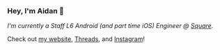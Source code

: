 ### Hey, I'm Aidan 👋

*I'm currently a Staff L6 Android (and part time iOS) Engineer @ [Square](https://github.com/square).*

Check out [my website](https://af.codes), [Threads](https://www.threads.net/@afollestad), and [Instagram](https://instagram.com/afollestad)!
